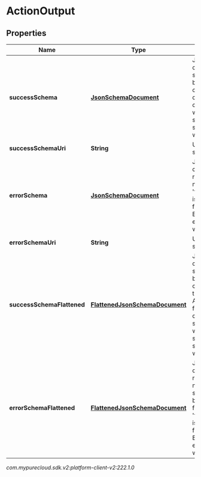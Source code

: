 # ActionOutput


## Properties

| Name | Type | Description | Notes |
| ------------ | ------------- | ------------- | ------------- |
| **successSchema** | [**JsonSchemaDocument**](JsonSchemaDocument) | JSON schema that defines the transformed, successful result that will be sent back to the caller. If the 'flatten' query parameter is omitted or false, this field will be returned. Either successSchema or successSchemaFlattened will be returned, not both. |  [optional] |
| **successSchemaUri** | **String** | URI to retrieve success schema |  [optional] |
| **errorSchema** | [**JsonSchemaDocument**](JsonSchemaDocument) | JSON schema that defines the body of response when request is not successful. If the 'flatten' query parameter is omitted or false, this field will be returned. Either errorSchema or errorSchemaFlattened will be returned, not both. |  [optional] |
| **errorSchemaUri** | **String** | URI to retrieve error schema |  [optional] |
| **successSchemaFlattened** | [**FlattenedJsonSchemaDocument**](FlattenedJsonSchemaDocument) | JSON schema that defines the transformed, successful result that will be sent back to the caller. The schema is transformed based on Architect's flattened format. If the 'flatten' query parameter is supplied as true, this field will be returned. Either successSchema or successSchemaFlattened will be returned, not both. |  [optional] |
| **errorSchemaFlattened** | [**FlattenedJsonSchemaDocument**](FlattenedJsonSchemaDocument) | JSON schema that defines the body of response when request is not successful. The schema is transformed based on Architect's flattened format. If the 'flatten' query parameter is supplied as true, this field will be returned. Either errorSchema or errorSchemaFlattened will be returned, not both. |  [optional] |




_com.mypurecloud.sdk.v2:platform-client-v2:222.1.0_
